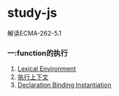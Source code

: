 # study-js
解读ECMA-262-5.1

### 一:function的执行
1. [Lexical Environment](function-LexicalEnvironment.md)
2. [执行上下文](function-ExecutionContext.md)
3. [Declaration Binding Instantiation](function-DeclarationBindingInstantiation.md)
